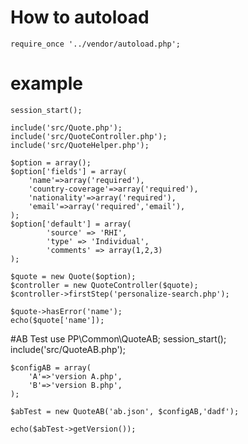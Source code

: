 # How to autoload


    require_once '../vendor/autoload.php';


    
# example

    session_start();

    include('src/Quote.php');
    include('src/QuoteController.php');
    include('src/QuoteHelper.php');

    $option = array();
    $option['fields'] = array(
        'name'=>array('required'),
        'country-coverage'=>array('required'),
        'nationality'=>array('required'),
        'email'=>array('required','email'),
    );
    $option['default'] = array(
            'source' => 'RHI',
            'type' => 'Individual',
            'comments' => array(1,2,3)
    );
    
    $quote = new Quote($option);
    $controller = new QuoteController($quote);
    $controller->firstStep('personalize-search.php');

    $quote->hasError('name');
    echo($quote['name']);
   
#AB Test
    use PP\Common\QuoteAB;
    session_start();
    include('src/QuoteAB.php');

    $configAB = array(
        'A'=>'version A.php',
        'B'=>'version B.php',
    );

    $abTest = new QuoteAB('ab.json', $configAB,'dadf');

    echo($abTest->getVersion());